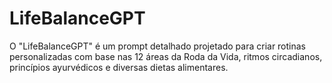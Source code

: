 # LifeBalanceGPT
O "LifeBalanceGPT" é um prompt detalhado projetado para criar rotinas personalizadas com base nas 12 áreas da Roda da Vida, ritmos circadianos, princípios ayurvédicos e diversas dietas alimentares.
